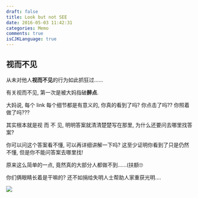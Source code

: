 ```yaml
---
draft: false
title: Look but not SEE
date: 2016-05-03 11:42:31
categories: Memo
comments: true
isCJKLanguage: true
---
```


## 视而不见

从未对他人**视而不见**的行为如此抓狂过......

有关视而不见, 第一次是被大妈指破**醉点**.

大妈说, 每个 link 每个细节都是有意义的, 你真的看到了吗? 你点击了吗?? 你照着做了吗???

其实根本就是视 而 不 见, 明明答案就清清楚楚写在那里, 为什么还要问去哪里找答案?

你可以问这个答案看不懂, 可以再详细讲解一下吗? 这至少证明你看到了只是仍然不懂, 但是你不能问答案去哪里找!

原来这么简单的一点, 竟然真的大部分人都做不到......(扶额🙄

你们俩眼睛长着是干嘛的? 还不如捐给失明人士帮助人家重获光明....

![](https://static.zhuzi.dev/2016/05/blind.gif)
